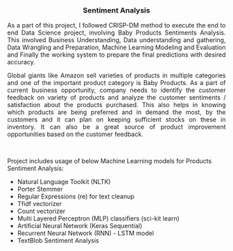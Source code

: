 <h3 align="center">Sentiment Analysis</h3>


<p align="justify">As a part of this project, I followed CRISP-DM method to execute the end to end Data Science project, involving Baby Products Sentiments Analysis. This involved Business Understanding, Data understanding and gathering, Data Wrangling and Preparation, Machine Learning Modeling and Evaluation and Finally the working system to prepare the final predictions with desired accuracy.

<p align="justify">Global giants like Amazon sell varieties of products in multiple categories and one of the important product category is Baby Products. As a part of current business opportunity, company needs to identify the customer feedback on variety of products and analyze the customer sentiments / satisfaction about the products purchased. This also helps in knowing which products are being preferred and in demand the most, by the customers and it can plan on keeping sufficient stocks on these in inventory. It can also be a great source of product improvement opportunities based on the customer feedback.</p>

<br/>


<p>Project includes usage of below Machine Learning models for Products Sentiment Analysis:</p>
<ul style="list-style-type:disc;">
  <li>Natural Language Toolkit (NLTK)</li>
  <li>Porter Stemmer</li>
  <li>Regular Expressions (re) for text cleanup</li>
  <li>Tfidf vectorizer</li>
  <li>Count vectorizer</li>
  <li>Multi Layered Perceptron (MLP) classifiers (sci-kit learn)</li>
  <li>Artificial Neural Network (Keras Sequential)</li>
  <li>Recurrent Neural Network (RNN) - LSTM model</li>
  <li>TextBlob Sentiment Analysis</li>
</ul>

